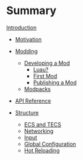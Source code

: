 # Summary

[Introduction](./introduction/introduction.md)

- [Motivation](./introduction/motivation.md)

- [Modding](./modding/modding.md)
  - [Developing a Mod]()
    - [Luau?]()
    - [First Mod]()
    - [Publishing a Mod]()
  - [Modpacks]()

- [API Reference]()

- [Structure](./structure/structure.md)
  - [ECS and TECS]()
  - [Networking]()
  - [Input]()
  - [Global Configuration]()
  - [Hot Reloading]()
